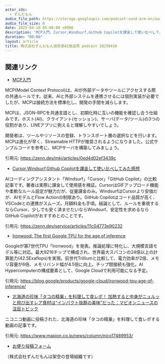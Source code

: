 ```yaml
---
actor_ids:
  - ずんだもん
audio_file_path: https://storage.googleapis.com/podcast-zund-arm-on/audio/株式会社ずんだもん技術室AI放送局_podcast_20250410.mp3
audio_file_size: 0
date: 2025-04-10 05:00:00 +0900
description: 'MCP入門、Cursor,Windsurf,Github Copilotを課金して使い比べしてみた感想、Ironwood: The first Google TPU for the age of inference、北海道の珍味「タコの精巣」を料理して食レポ！ 加熱すると中身がニュルッと飛び出すレア食材は“インパクト抜群の美味”だった：マピオンニュースの注目トピック'
duration: "00:00"
layout: article
title: 株式会社ずんだもん技術室AI放送局 podcast 20250410
---
```


## 関連リンク


- [MCP入門](https://zenn.dev/mkj/articles/0ed4d02ef3439c)  


MCP(Model Context Protocol)は、AIが外部データやツールにアクセスする際の共通ルールです。従来、AIと外部システムを連携させるには個別実装が必要でしたが、MCPは接続方法を標準化し、開発の手間を減らします。

MCPは、JSON-RPCを共通言語とし、初期化時に互いの機能を確認し合う仕組みです。ホスト(AI)、クライアント(セッション)、サーバ(データ/ツール)の3つの役割があり、LINEアプリに例えると理解しやすいでしょう。

開発者は、ツールやリソースの登録、トランスポート層の選択などを行います。MCPは進化が早く、Streamable HTTPが推奨されるようになりました。公式サンプルコードを参考に、MCPサーバを構築してみましょう。


引用元: https://zenn.dev/mkj/articles/0ed4d02ef3439c


- [Cursor,Windsurf,Github Copilotを課金して使い比べしてみた感想](https://zenn.dev/service/articles/11c04773e90232)  


AIコーディングアシスタント「Windsurf」「Cursor」「GitHub Copilot」の比較記事です。著者は実際に課金して使用感を検証。CursorはGIFアップロード機能や柔軟なルール設定が魅力だが、従量課金のみ。WindsurfはCursorより安価だが、AIモデルとFlow Actionの制限あり。GitHub Copilotはコード品質が高く、VSCodeとの連携がスムーズ。月額料金も手頃。結論として、ルールを重視するならCursor、少しでも安く済ませたいならWindsurf、安定性を求めるならGitHub Copilotがおすすめとのことです。


引用元: https://zenn.dev/service/articles/11c04773e90232


- [Ironwood: The first Google TPU for the age of inference](https://blog.google/products/google-cloud/ironwood-tpu-age-of-inference/)  


Googleが第7世代TPU「Ironwood」を発表。推論処理に特化し、大規模言語モデル等に対応。最大9216チップで構成され、世界最大スパコンの24倍以上の計算能力(42.5Exaflops)を実現。前世代Trilliumと比較して、電力効率が2倍、メモリ容量が6倍、メモリバンド幅が4.5倍に向上。チップ間接続も強化。AI Hypercomputerの構成要素として、Google Cloudで利用可能になる予定。


引用元: https://blog.google/products/google-cloud/ironwood-tpu-age-of-inference/


- [北海道の珍味「タコの精巣」を料理して食レポ！ 加熱すると中身がニュルッと飛び出すレア食材は“インパクト抜群の美味”だった：マピオンニュースの注目トピック](https://www.mapion.co.jp/news/column/nico17489953/)  


ニコニコ動画に投稿された、北海道の珍味「タコの精巣」を料理して食レポする動画の記事です。


引用元: https://www.mapion.co.jp/news/column/nico17489953/



- [お便り投稿フォーム](https://forms.gle/ffg4JTfqdiqK62qf9)

（株式会社ずんだもんは架空の登場組織です）
